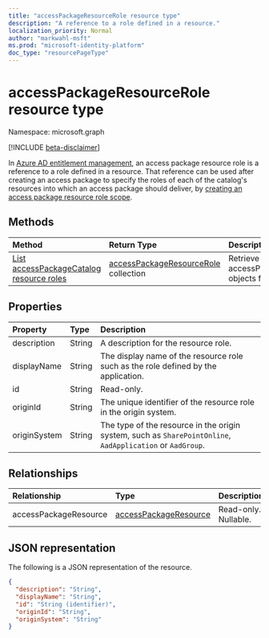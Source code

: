 ```yaml
---
title: "accessPackageResourceRole resource type"
description: "A reference to a role defined in a resource."
localization_priority: Normal
author: "markwahl-msft"
ms.prod: "microsoft-identity-platform"
doc_type: "resourcePageType"
---
```


# accessPackageResourceRole resource type

Namespace: microsoft.graph

[!INCLUDE [beta-disclaimer](../../includes/beta-disclaimer.md)]

In [Azure AD entitlement management](entitlementmanagement-root.md), an access package resource role is a reference to a role defined in a resource. That reference can be used after creating an access package to specify the roles of each of the catalog's resources into which an access package should deliver, by [creating an access package resource role scope](../api/accesspackage-post-accesspackageresourcerolescopes.md).

## Methods

| Method       | Return Type | Description |
|:-------------|:------------|:------------|
| [List accessPackageCatalog resource roles](../api/accesspackagecatalog-list-accesspackageresourceroles.md) | [accessPackageResourceRole](accesspackageresourcerole.md) collection | Retrieve a list of accessPackageResourceRole objects for a catalog. |

## Properties

| Property     | Type        | Description |
|:-------------|:------------|:------------|
|description|String|A description for the resource role.|
|displayName|String|The display name of the resource role such as the role defined by the application.|
|id|String| Read-only.|
|originId|String|The unique identifier of the resource role in the origin system. |
|originSystem|String|The type of the resource in the origin system, such as `SharePointOnline`, `AadApplication` or `AadGroup`.|

## Relationships

| Relationship | Type        | Description |
|:-------------|:------------|:------------|
|accessPackageResource|[accessPackageResource](accesspackageresource.md)| Read-only. Nullable.|

## JSON representation

The following is a JSON representation of the resource.

<!-- {
  "blockType": "resource",
  "optionalProperties": [

  ],
  "@odata.type": "microsoft.graph.accessPackageResourceRole",
  "keyProperty": "id"
}-->

```json
{
  "description": "String",
  "displayName": "String",
  "id": "String (identifier)",
  "originId": "String",
  "originSystem": "String"
}
```

<!-- uuid: 16cd6b66-4b1a-43a1-adaf-3a886856ed98
2019-02-04 14:57:30 UTC -->
<!-- {
  "type": "#page.annotation",
  "description": "accessPackageResourceRole resource",
  "keywords": "",
  "section": "documentation",
  "tocPath": ""
}-->


